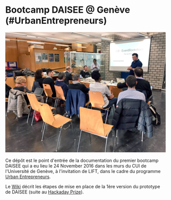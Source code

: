 # Bootcamp DAISEE @ Genève (#UrbanEntrepreneurs)

![UrbanEntreprneurs](https://github.com/DAISEE/LIFT-Workshop/blob/master/images/IMG_4695.JPG)

Ce dépôt est le point d'entrée de la documentation du premier bootcamp DAISEE qui a eu lieu le 24 November 2016 dans les murs du CUI de l'Université de Genève, à l'invitation de LIFT, dans le cadre du programme [Urban Entrepreneurs](http://www.urbanentrepreneurs.io/energyblockchain).

Le [Wiki](https://github.com/DAISEE/LIFT-Workshop/wiki) décrit les  étapes de mise en place de la 1ère version du prototype de DAISEE (suite au [Hackaday Prize](https://hackaday.io/project/10879-the-internets-of-energy-call-me-daisee)).
